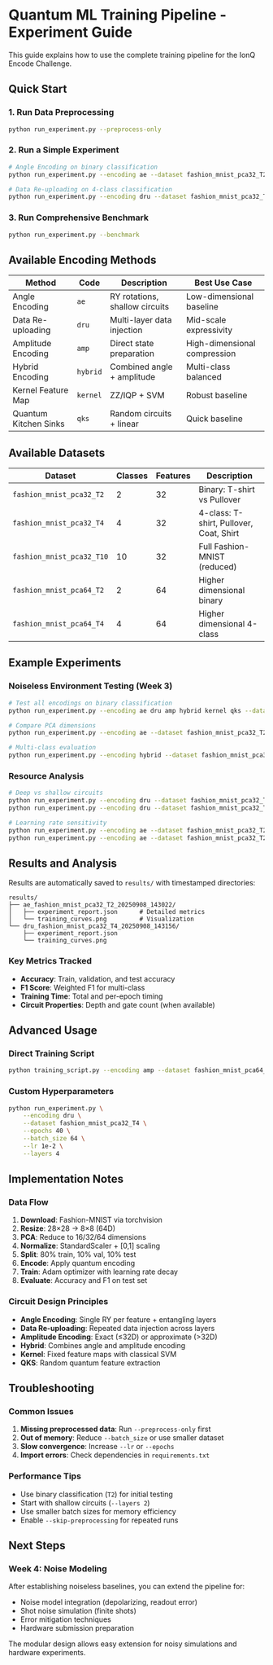 # Quantum ML Training Pipeline - Experiment Guide

This guide explains how to use the complete training pipeline for the IonQ Encode Challenge.

## Quick Start

### 1. Run Data Preprocessing
```bash
python run_experiment.py --preprocess-only
```

### 2. Run a Simple Experiment
```bash
# Angle Encoding on binary classification
python run_experiment.py --encoding ae --dataset fashion_mnist_pca32_T2

# Data Re-uploading on 4-class classification  
python run_experiment.py --encoding dru --dataset fashion_mnist_pca32_T4 --epochs 15
```

### 3. Run Comprehensive Benchmark
```bash
python run_experiment.py --benchmark
```

## Available Encoding Methods

| Method | Code | Description | Best Use Case |
|--------|------|-------------|---------------|
| Angle Encoding | `ae` | RY rotations, shallow circuits | Low-dimensional baseline |
| Data Re-uploading | `dru` | Multi-layer data injection | Mid-scale expressivity |
| Amplitude Encoding | `amp` | Direct state preparation | High-dimensional compression |
| Hybrid Encoding | `hybrid` | Combined angle + amplitude | Multi-class balanced |
| Kernel Feature Map | `kernel` | ZZ/IQP + SVM | Robust baseline |
| Quantum Kitchen Sinks | `qks` | Random circuits + linear | Quick baseline |

## Available Datasets

| Dataset | Classes | Features | Description |
|---------|---------|----------|-------------|
| `fashion_mnist_pca32_T2` | 2 | 32 | Binary: T-shirt vs Pullover |
| `fashion_mnist_pca32_T4` | 4 | 32 | 4-class: T-shirt, Pullover, Coat, Shirt |
| `fashion_mnist_pca32_T10` | 10 | 32 | Full Fashion-MNIST (reduced) |
| `fashion_mnist_pca64_T2` | 2 | 64 | Higher dimensional binary |
| `fashion_mnist_pca64_T4` | 4 | 64 | Higher dimensional 4-class |

## Example Experiments

### Noiseless Environment Testing (Week 3)
```bash
# Test all encodings on binary classification
python run_experiment.py --encoding ae dru amp hybrid kernel qks --dataset fashion_mnist_pca32_T2 --epochs 20

# Compare PCA dimensions
python run_experiment.py --encoding ae --dataset fashion_mnist_pca32_T2 fashion_mnist_pca64_T2 --epochs 15

# Multi-class evaluation
python run_experiment.py --encoding hybrid --dataset fashion_mnist_pca32_T4 --epochs 25
```

### Resource Analysis
```bash
# Deep vs shallow circuits
python run_experiment.py --encoding dru --dataset fashion_mnist_pca32_T2 --layers 1 --epochs 20
python run_experiment.py --encoding dru --dataset fashion_mnist_pca32_T2 --layers 5 --epochs 20

# Learning rate sensitivity
python run_experiment.py --encoding ae --dataset fashion_mnist_pca32_T2 --lr 1e-3 --epochs 30
python run_experiment.py --encoding ae --dataset fashion_mnist_pca32_T2 --lr 1e-2 --epochs 30
```

## Results and Analysis

Results are automatically saved to `results/` with timestamped directories:

```
results/
├── ae_fashion_mnist_pca32_T2_20250908_143022/
│   ├── experiment_report.json      # Detailed metrics
│   └── training_curves.png         # Visualization
└── dru_fashion_mnist_pca32_T4_20250908_143156/
    ├── experiment_report.json
    └── training_curves.png
```

### Key Metrics Tracked
- **Accuracy**: Train, validation, and test accuracy
- **F1 Score**: Weighted F1 for multi-class
- **Training Time**: Total and per-epoch timing
- **Circuit Properties**: Depth and gate count (when available)

## Advanced Usage

### Direct Training Script
```bash
python training_script.py --encoding amp --dataset fashion_mnist_pca64_T4 --epochs 30 --batch_size 16 --lr 3e-3
```

### Custom Hyperparameters
```bash
python run_experiment.py \
    --encoding dru \
    --dataset fashion_mnist_pca32_T4 \
    --epochs 40 \
    --batch_size 64 \
    --lr 1e-2 \
    --layers 4
```

## Implementation Notes

### Data Flow
1. **Download**: Fashion-MNIST via torchvision
2. **Resize**: 28×28 → 8×8 (64D)  
3. **PCA**: Reduce to 16/32/64 dimensions
4. **Normalize**: StandardScaler + [0,1] scaling
5. **Split**: 80% train, 10% val, 10% test
6. **Encode**: Apply quantum encoding
7. **Train**: Adam optimizer with learning rate decay
8. **Evaluate**: Accuracy and F1 on test set

### Circuit Design Principles
- **Angle Encoding**: Single RY per feature + entangling layers
- **Data Re-uploading**: Repeated data injection across layers
- **Amplitude Encoding**: Exact (≤32D) or approximate (>32D)
- **Hybrid**: Combines angle and amplitude encoding
- **Kernel**: Fixed feature maps with classical SVM
- **QKS**: Random quantum feature extraction

## Troubleshooting

### Common Issues
1. **Missing preprocessed data**: Run `--preprocess-only` first
2. **Out of memory**: Reduce `--batch_size` or use smaller dataset
3. **Slow convergence**: Increase `--lr` or `--epochs`
4. **Import errors**: Check dependencies in `requirements.txt`

### Performance Tips
- Use binary classification (`T2`) for initial testing
- Start with shallow circuits (`--layers 2`)
- Use smaller batch sizes for memory efficiency
- Enable `--skip-preprocessing` for repeated runs

## Next Steps

### Week 4: Noise Modeling
After establishing noiseless baselines, you can extend the pipeline for:
- Noise model integration (depolarizing, readout error)
- Shot noise simulation (finite shots)
- Error mitigation techniques
- Hardware submission preparation

The modular design allows easy extension for noisy simulations and hardware experiments.